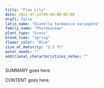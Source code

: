 ```yaml
---
title: "Flax Lily"
date: 2022-07-24T00:00:00-05:00
draft: false
latin_name: "Dianella tasmanica variegata"
family_name: "Phormiaceae"
plant_type: "Grass"
bloom_time: "Spring"
flower_color: "Blue"
size_at_maturity: "1-3 ft"
water_needs: ""
additional_characteristices_notes: ""
---
```


SUMMARY goes here.

<!--more-->

CONTENT goes here.